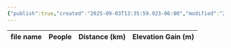 ```yaml
---
{"publish":true,"created":"2025-09-03T13:35:59.923-06:00","modified":"2025-09-03T14:50:44.276-06:00","published":"2025-09-03T14:50:44.276-06:00","tags":["route"],"cssclasses":"","elevation":null,"region":"Icefields Parkway","location":"52.2983, -117.2867","DWYT":"Premiere","Kane":"Easy","completed":false}
---
```



| file name | People | Distance (km) | Elevation Gain (m) |
| --------- | ------ | ------------- | ------------------ |